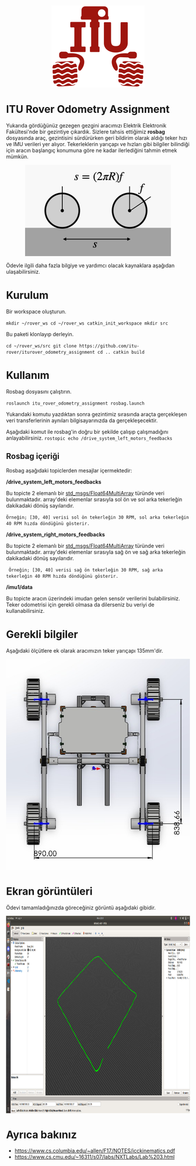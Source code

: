 <div align="center">
<img src="media/iturover.png" width="256" height="225" />
</div>

# ITU Rover Odometry Assignment

Yukarıda gördüğünüz gezegen gezgini aracımızı Elektrik Elektronik Fakültesi'nde bir gezintiye çıkardık. Sizlere tahsis ettiğimiz **rosbag** dosyasında araç, gezintisini sürdürürken geri bildirim olarak aldığı teker hızı ve IMU verileri yer alıyor. Tekerleklerin yarıçapı ve hızları gibi bilgiler bilindiği için aracın başlangıç konumuna göre ne kadar ilerlediğini tahmin etmek mümkün.

<div align="center">
<img src="media/rolling.jpeg" width="400" height="250" />
</div>


Ödevle ilgili daha fazla bilgiye ve yardımcı olacak kaynaklara aşağıdan ulaşabilirsiniz.

# Kurulum

Bir workspace oluşturun.

`
mkdir ~/rover_ws
cd ~/rover_ws
catkin_init_workspace
mkdir src
`

Bu paketi klonlayıp derleyin.

`
cd ~/rover_ws/src
git clone https://github.com/itu-rover/iturover_odometry_assignment
cd ..
catkin build
`

# Kullanım

Rosbag dosyasını çalıştırın.

`
roslaunch itu_rover_odometry_assignment rosbag.launch
`

Yukarıdaki komutu yazdıktan sonra gezintimiz sırasında araçta gerçekleşen veri transferlerinin aynıları bilgisayarınızda da gerçekleşecektir.

Aşağıdaki komut ile rosbag'in doğru bir şekilde çalışıp çalışmadığını anlayabilirsiniz.
`
rostopic echo /drive_system_left_motors_feedbacks
`

## Rosbag içeriği
Rosbag aşağıdaki topiclerden mesajlar içermektedir:

**/drive_system_left_motors_feedbacks**

Bu topicte 2 elemanlı bir [std_msgs/Float64MultiArray](http://docs.ros.org/en/lunar/api/std_msgs/html/msg/Float64MultiArray.html) türünde veri bulunmaktadır. 
array'deki elemenlar sırasıyla sol ön ve sol arka tekerleğin dakikadaki dönüş sayılarıdır.

`Örneğin; [30, 40] verisi sol ön tekerleğin 30 RPM, sol arka tekerleğin 40 RPM hızda döndüğünü gösterir.`

**/drive_system_right_motors_feedbacks** 

Bu topicte 2 elemanlı bir [std_msgs/Float64MultiArray](http://docs.ros.org/en/lunar/api/std_msgs/html/msg/Float64MultiArray.html) türünde veri bulunmaktadır. 
array'deki elemenlar sırasıyla sağ ön ve sağ arka tekerleğin dakikadaki dönüş sayılarıdır.

`
Örneğin; [30, 40] verisi sağ ön tekerleğin 30 RPM, sağ arka tekerleğin 40 RPM hızda döndüğünü gösterir.`

**/imu1/data**

Bu topicte aracın üzerindeki imudan gelen sensör verilerini bulabilirsiniz. Teker odometrisi için gerekli olmasa da dilerseniz bu veriyi de kullanabilirsiniz.

# Gerekli bilgiler
Aşağıdaki ölçütlere ek olarak aracımızın teker yarıçapı 135mm'dir.


<div align="center">
<img src="media/rover.jpeg" width="536" height="577" />
</div>


# Ekran görüntüleri


Ödevi tamamladığınızda göreceğiniz görüntü aşağıdaki gibidir.

<div align="center">
<img src="media/groundtruth.jpeg" width="960" height="540" />
</div>

# Ayrıca bakınız

* https://www.cs.columbia.edu/~allen/F17/NOTES/icckinematics.pdf
* https://www.cs.cmu.edu/~16311/s07/labs/NXTLabs/Lab%203.html
